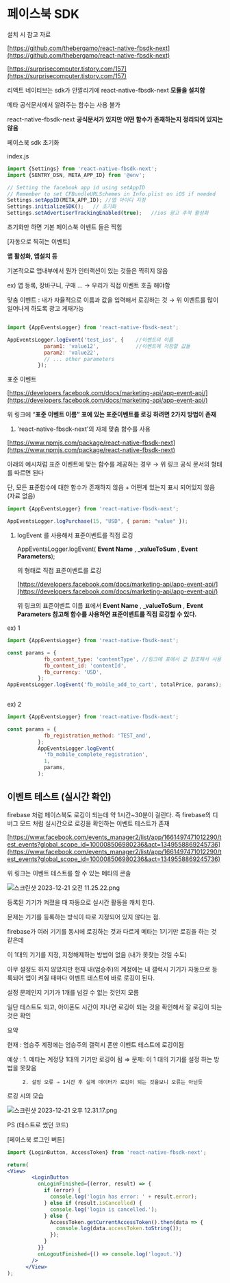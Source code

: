 # 페이스북 SDK

설치 시 참고 자료

[https://github.com/thebergamo/react-native-fbsdk-next](https://github.com/thebergamo/react-native-fbsdk-next)

[https://surprisecomputer.tistory.com/157](https://surprisecomputer.tistory.com/157)

리액트 네이티브는 sdk가 안깔리기에 react-native-fbsdk-next **모듈을 설치함**

메타 공식문서에서 알려주는 함수는 사용 불가

react-native-fbsdk-next **공식문서가 있지만 어떤 함수가 존재하는지 정리되어 있지는 않음**

페이스북 sdk 초기화

index.js

```jsx
import {Settings} from 'react-native-fbsdk-next';
import {SENTRY_DSN, META_APP_ID} from '@env';

// Setting the facebook app id using setAppID
// Remember to set CFBundleURLSchemes in Info.plist on iOS if needed
Settings.setAppID(META_APP_ID); //앱 아이디 지정
Settings.initializeSDK();   // 초기화
Settings.setAdvertiserTrackingEnabled(true);   //ios 광고 추적 활성화

```

초기화만 하면 기본 페이스북 이벤트 들은 찍힘

[자동으로 찍히는 이벤트]

**앱 활성화, 앱설치 등**

기본적으로 앱내부에서 뭔가 인터랙션이 있는 것들은 찍히지 않음

 ex) 앱 등록, 장바구니, 구매 …   → 우리가 직접 이벤트 호출 해야함

맞춤 이벤트 : 내가 자율적으로 이름과 값을 입력해서 로깅하는 것 → 위 이벤트를 많이 일어나게 하도록 광고 게재가능 

```jsx

import {AppEventsLogger} from 'react-native-fbsdk-next';

AppEventsLogger.logEvent('test_ios', {    //이벤트의 이름
            param1: 'value12',            //이벤트에 저장할 값들
            param2: 'value22',
            // ... other parameters
          }); 
```

표준 이벤트

[https://developers.facebook.com/docs/marketing-api/app-event-api/](https://developers.facebook.com/docs/marketing-api/app-event-api/)

위 링크에 “**표준 이벤트 이름” 표에 있는 표준이벤트를 로깅 하려면 2가지 방법이 존재**

1. 'react-native-fbsdk-next'의 자체 맞춤 함수를 사용

[https://www.npmjs.com/package/react-native-fbsdk-next](https://www.npmjs.com/package/react-native-fbsdk-next)

아래의 예시처럼 표준 이벤트에  맞는 함수를 제공하는 경우 → 위 링크 공식 문서의 형태를 따르면 된다

단, 모든 표준함수에 대한 함수가 존재하지 않음 + 어떤게 있는지 표시 되어있지 않음 (자료 없음)

```jsx
import {AppEventsLogger} from 'react-native-fbsdk-next';

AppEventsLogger.logPurchase(15, "USD", { param: "value" });
```

1. logEvent 를 사용해서 표준이벤트를 직접 로깅
    
    AppEventsLogger.logEvent( **Event Name** , **_valueToSum** , **Event Parameters**);
    
    의 형태로 직접 표준이벤트를 로깅 
    
    [https://developers.facebook.com/docs/marketing-api/app-event-api/](https://developers.facebook.com/docs/marketing-api/app-event-api/)
    
    위 링크의 표준이벤트 이름 표에서  **Event Name** , **_valueToSum** , **Event Parameters 참고해 함수를 사용하면 표준이벤트를 직접 로깅할 수 있다.**
    

ex) 1

```jsx
import {AppEventsLogger} from 'react-native-fbsdk-next';

const params = {
            fb_content_type: 'contentType', //링크에 표에서 값 참조해서 사용
            fb_content_id: 'contentId',
            fb_currency: 'USD',
          };
AppEventsLogger.logEvent('fb_mobile_add_to_cart', totalPrice, params);
													
```

ex) 2

```jsx
import {AppEventsLogger} from 'react-native-fbsdk-next';

const params = {
            fb_registration_method: 'TEST_and',
          };
          AppEventsLogger.logEvent(
            'fb_mobile_complete_registration',
            1,
            params,
          );
```

## 이벤트 테스트 (실시간 확인)

firebase 처럼 페이스북도 로깅이 되는데 약 1시간~30분이 걸린다. 즉 firebase의 디버그 모드 처럼 실시간으로 로깅을 확인하는 이벤트 테스트가 존재 

[https://www.facebook.com/events_manager2/list/app/1661497471012290/test_events?global_scope_id=100008506980236&act=1349558869245736](https://www.facebook.com/events_manager2/list/app/1661497471012290/test_events?global_scope_id=100008506980236&act=1349558869245736)

위 링크는 이벤트 테스트를 할 수 있는 메타의 콘솔

![스크린샷 2023-12-21 오전 11.25.22.png](%E1%84%91%E1%85%A6%E1%84%8B%E1%85%B5%E1%84%89%E1%85%B3%E1%84%87%E1%85%AE%E1%86%A8%20SDK%208d5cf91d12e340b6aeff1933017ae492/%25E1%2584%2589%25E1%2585%25B3%25E1%2584%258F%25E1%2585%25B3%25E1%2584%2585%25E1%2585%25B5%25E1%2586%25AB%25E1%2584%2589%25E1%2585%25A3%25E1%2586%25BA_2023-12-21_%25E1%2584%258B%25E1%2585%25A9%25E1%2584%258C%25E1%2585%25A5%25E1%2586%25AB_11.25.22.png)

등록된 기기가 켜졌을 때 자동으로 실시간 활동을 캐치 한다.

문제는 기기를 등록하는 방식이 따로 지정되어 있지 않다는 점.

firebase가 여러 기기를 동시에 로깅하는 것과 다르게 메타는 1기기만 로깅을 하는 것 같은데

이 1대의 기기를 지정, 지정해제하는 방법이 없음 (내가 못찾는 것일 수도)

아무 설정도 하지 않았지만 현재 내(엄승주)의 계정에는 내 갤럭시 기기가 자동으로 등록되어 앱이 켜질 때마다 이벤트 테스트에 바로 로깅이 된다.

설정 문제인지 기기가 1개를 넘길 수 없는 것인지 모름

일단 테스트도 되고, 아이폰도 시간이 지나면 로깅이 되는 것을 확인해서 잘 로깅이 되는 것은 확인

 

요약

현재 : 엄승주 계정에는 엄승주의 갤럭시 폰만 이벤트 테스트에 로깅이됨

예상 : 1. 메타는 계정당 1대의 기기만 로깅이 됨 ⇒ 문제: 이 1 대의 기기를 설정 하는 방법을 못찾음

         2. 설정 오류 ⇒ 1시간 후 실제 데이터가 로깅이 되는 것을보니 오류는 아닌듯

로깅 시의 모습

![스크린샷 2023-12-21 오후 12.31.17.png](%E1%84%91%E1%85%A6%E1%84%8B%E1%85%B5%E1%84%89%E1%85%B3%E1%84%87%E1%85%AE%E1%86%A8%20SDK%208d5cf91d12e340b6aeff1933017ae492/%25E1%2584%2589%25E1%2585%25B3%25E1%2584%258F%25E1%2585%25B3%25E1%2584%2585%25E1%2585%25B5%25E1%2586%25AB%25E1%2584%2589%25E1%2585%25A3%25E1%2586%25BA_2023-12-21_%25E1%2584%258B%25E1%2585%25A9%25E1%2584%2592%25E1%2585%25AE_12.31.17.png)

PS (테스트로 썼던 코드)

[페이스북 로그인 버튼]

```jsx
import {LoginButton, AccessToken} from 'react-native-fbsdk-next';

return(
<View>
        <LoginButton
          onLoginFinished={(error, result) => {
            if (error) {
              console.log('login has error: ' + result.error);
            } else if (result.isCancelled) {
              console.log('login is cancelled.');
            } else {
              AccessToken.getCurrentAccessToken().then(data => {
                console.log(data.accessToken.toString());
              });
            }
          }}
          onLogoutFinished={() => console.log('logout.')}
        />
      </View>
);
```